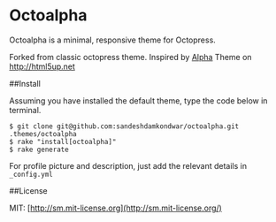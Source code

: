 Octoalpha
=========

Octoalpha is a minimal, responsive theme for Octopress. 

Forked from classic octopress theme.
Inspired by [Alpha](http://html5up.net/alpha) Theme on http://html5up.net

##Install

Assuming you have installed the default theme, type the code below in terminal.

    $ git clone git@github.com:sandeshdamkondwar/octoalpha.git .themes/octoalpha
    $ rake "install[octoalpha]"
    $ rake generate

For profile picture and description, just add the relevant details in `_config.yml`
  
##License

MIT: [http://sm.mit-license.org](http://sm.mit-license.org/)
